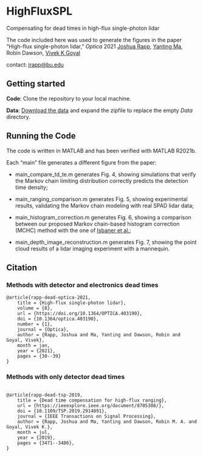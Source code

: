 # HighFluxSPL
Compensating for dead times in high-flux single-photon lidar 

The code included here was used to generate the figures in the paper
“High-flux single-photon lidar,” *Optica* 2021
[Joshua Rapp](joshuarapp.org), [Yanting Ma](https://www.merl.com/people/yma), Robin Dawson, [Vivek K Goyal](https://www.vivekgoyal.org/) 

contact: jrapp@bu.edu

## Getting started
**Code**: Clone the repository to your local machine.

**Data**: [Download the data](https://drive.google.com/file/d/1TwwtDn4BheJ9Ij25taWhk2_VLMedrtry/view?usp=sharing) and expand the zipfile to replace the empty *Data* directory.

## Running the Code

The code is written in MATLAB and has been verified with MATLAB R2021b.

Each “main” file generates a different figure from the paper:

- main_compare_td_te.m generates Fig. 4, showing simulations that verify the Markov chain limiting distribution correctly predicts the detection time density;

- main_ranging_comparison.m generates Fig. 5, showing experimental results, validating the Markov chain modeling with real SPAD lidar data;

- main_histogram_correction.m generates Fig. 6, showing a comparison between our proposed Markov chain-based histogram correction (MCHC) method with the one of [Isbaner et al.](projects.gwdg.de/projects/deadtimecorrectiontcspc);

- main_depth_image_reconstruction.m generates Fig. 7, showing the point cloud results of a lidar imaging experiment with a mannequin.

## Citation
### Methods with detector and electronics dead times
```
@article{rapp-dead-optica-2021,
	title = {High-flux single-photon lidar},
	volume = {8},
	url = {https://doi.org/10.1364/OPTICA.403190},
	doi = {10.1364/optica.403190},
	number = {1},
	journal = {Optica},
	author = {Rapp, Joshua and Ma, Yanting and Dawson, Robin and Goyal, Vivek},
	month = jan,
	year = {2021},
	pages = {30--39}
}
```
### Methods with only detector dead times
```

@article{rapp-dead-tsp-2019,
	title = {Dead time compensation for high-flux ranging},
	url = {https://ieeexplore.ieee.org/document/8705308/},
	doi = {10.1109/TSP.2019.2914891},
	journal = {IEEE Transactions on Signal Processing},
	author = {Rapp, Joshua and Ma, Yanting and Dawson, Robin M. A. and Goyal, Vivek K.},
	month = jul,
	year = {2019},
	pages = {3471--3486},
}

```
